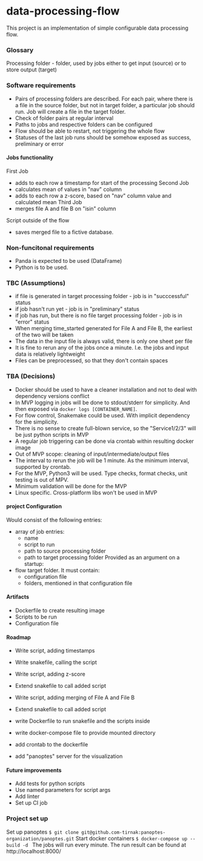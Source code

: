 # data-processing-flow
This project is an implementation of simple configurable data processing flow.

### Glossary
Processing folder - folder, used by jobs either to get input (source) or to store output (target)

### Software requirements
- Pairs of processing folders are described. For each pair, where there is a file in the source folder, but not in target folder, a particular job should run. Job will create a file in the target folder.
- Check of folder pairs at regular interval
- Paths to jobs and respective folders can be configured
- Flow should be able to restart, not triggering the whole flow
- Statuses of the last job runs should be somehow exposed as success, preliminary or error

#### Jobs functionality
First Job
- adds to each row a timestamp for start of the processing
Second Job
- calculates mean of values in "nav" column
- adds to each row a z-score, based on "nav" column value and calculated mean
Third Job
- merges file A and file B on "isin" column

Script outside of the flow
- saves merged file to a fictive database.

### Non-funcitonal requirements
- Panda is expected to be used (DataFrame)
- Python is to be used.

### TBC (Assumptions)
- if file is generated in target processing folder - job is in "succcessful" status
- if job hasn't run yet - job is in "preliminary" status
- if job has run, but there is no file target processing folder - job is in "error" status
- When merging time_started generated for File A and File B, the earliest of the two will be taken
- The data in the input file is always valid, there is only one sheet per file
- It is fine to rerun any of the jobs once a minute. I.e. the jobs and input data is relatively lightweight
- Files can be preprocessed, so that they don't contain spaces

### TBA (Decisions)
- Docker should be used to have a cleaner installation and not to deal with dependency versions conflict
- In MVP logging in jobs will be done to stdout/stderr for simplicity. And then exposed via `docker logs [CONTAINER_NAME]`.
- For flow control, Snakemake could be used. With implicit dependency for the simplicity.
- There is no sense to create full-blown service, so the "Service1/2/3" will be just python scripts in MVP
- A regular job triggering can be done via crontab within resulting docker image
- Out of MVP scope: cleaning of input/intermediate/output files
- The interval to rerun the job will be 1 minute. As the minimum interval, supported by crontab.
- For the MVP, Python3 will be used. Type checks, format checks, unit testing is out of MPV.
- Minimum validation will be done for the MVP
- Linux specific. Cross-platform libs won't be used in MVP

#### project Configuration
Would consist of the following entries:
- array of job entries:
    - name
    - script to run
    - path to source processing folder
    - path to target processing folder
Provided as an argument on a startup:
- flow target folder. It must contain:
    - configuration file
    - folders, mentioned in that configuration file

#### Artifacts
- Dockerfile to create resulting image
- Scripts to be run
- Configuration file

#### Roadmap
- Write script, adding timestamps
- Write snakefile, calling the script

- Write script, adding z-score
- Extend snakefile to call added script

- Write script, adding merging of File A and File B
- Extend snakefile to call added script

- write Dockerfile to run snakefile and the scripts inside
- write docker-compose file to provide mounted directory

- add crontab to the dockerfile
- add "panoptes" server for the visualization

#### Future improvements
- Add tests for python scripts
- Use named parameters for script args
- Add linter
- Set up CI job

### Project set up
Set up panoptes
`$ git clone git@github.com-tirnak:panoptes-organization/panoptes.git`
Start docker containers
`$ docker-compose up --build -d `
The jobs will run every minute. The run result can be found at http://localhost:8000/